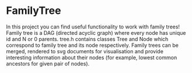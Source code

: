 # FamilyTree
In this project you can find useful functionality to work with family trees!
Family tree is a DAG (directed acyclic graph) where every node has unique id and N or 0 parents.
tree.h contains classes Tree and Node which correspond to family tree and its node respectively.
Family trees can be merged, rendered to svg documents for visualisation and provide interesting information about their nodes 
(for example, lowest common ancestors for given pair of nodes).
